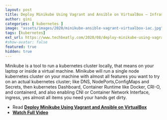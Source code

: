 ```yaml
---
layout: post
title: Deploy Minikube Using Vagrant and Ansible on VirtualBox – Infrastructure as Code
author: gini
categories: [ kubernetes ]
image: "assets/images/2020/minikube-ansible-vagrant-virtualbox-iac.jpg"
tags: [kubernetes]
ext_url: https://www.techbeatly.com/2020/08/deploy-minikube-using-vagrant-and-ansible-on-virtualbox-infrastructure-as-code.html
#show-avatar: false
featured: true
hidden: true
---
```


Minikube is a tool to run a kubernetes cluster locally, that means on your laptop or inside a virtual machine. Minikube will run a single node kubernetes cluster on your machine with almost all features you want to try on an actual kubernetes cluster; like DNS, NodePorts,ConfigMaps and Secrets, then kubernetes Dashboard, Container Runtime like Docker, CRI-O, and containerd, and also enabling CNI or Container Network Interface, ingress, yes almost all items you need your hands get dirty.

- Read **[Deploy Minikube Using Vagrant and Ansible on VirtualBox](https://www.techbeatly.com/2020/08/deploy-minikube-using-vagrant-and-ansible-on-virtualbox-infrastructure-as-code.html)**
- **[Watch Full Video](https://www.youtube.com/watch?v=xPLQqHbp9BM)**
